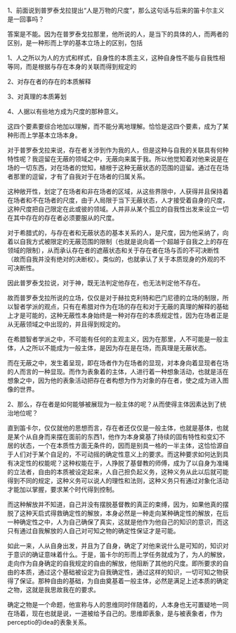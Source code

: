 <p data-pid="CE2llPEl">1、前面说到普罗泰戈拉提出“人是万物的尺度”，那么这句话与后来的笛卡尔主义是一回事吗？</p><p data-pid="WodnsLjg">答案是不能。因为在普罗泰戈拉那里，他所说的人，是当下的具体的人，而两者的区别，是一种形而上学的基本立场上的区别，包括</p><p data-pid="1KjVWVW3">1、人之所以为人的方式和样式，自身性的本质主义，这种自身性不能与自我性相等同，而是根据与存在本身的关联而得到规定的</p><p data-pid="JiB2tts9">2、对存在者的存在的本质解释</p><p data-pid="rQs0g1xB">3、对真理的本质筹划</p><p data-pid="Dnw7AWNT">4、人据以有些地方成为尺度的那种意义。</p><p data-pid="zbBmolgZ">这四个要素要综合地加以理解，而不能分离地理解。恰恰是这四个要素，成为了某种形而上学基本立场本身。</p><p data-pid="GcaX-_7w">对于普罗泰戈拉来说，存在者关涉到作为我的人，但是这种与自我的关联具有何种特性呢？我逗留在无蔽的领域之中，无蔽向来属于我。所以他觉知着对他来说是在场的一切东西，对在场者的觉知，植根于这种无蔽状态的范围的逗留。通过在在场者那里的逗留，才有了自我对于在场者的归属关系。</p><p data-pid="-guPuDw-">这种敞开性，划定了在场者和非在场者的区域，从这些界限中，人获得并且保持着在场者和不在场者的尺度，由于人局限于当下无蔽状态，人才接受着自身的尺度，这种尺度把自己限定在此或彼的领域。人并非从某个孤立的自我性出发来设立一切在其中存在的存在者必须要服从的尺度。</p><p data-pid="XuK9ldso">对于希腊式的，与存在者和无蔽状态的基本关系的人，是尺度，因为他采纳了，向着以自我方式被限定的无蔽范围的限制（也就是说向着一个超越于自我之上的存在领域的限制），从而承认存在者的遮蔽状态和关于存在者在场与否的不可决断性（故而自我并没有绝对的决断权）。类似的，也就承认了关于本质现身的外观的不可决断性。</p><p data-pid="drX2QOb8">因此普罗泰戈拉说，对于神，既无法判定他存在，也无法判定他不存在。</p><p data-pid="ZTdirYBP">故而普罗泰戈拉所说的立场，仅仅是对于赫拉克利特和巴门尼德的立场的制限，所以智者学派的观点，只有在希腊对作为在场的存在和对于无蔽的真理的解释的基础上才是可能的，这种无蔽性本身始终是一种对存在的本质规定性，因为在场者正是从无蔽领域之中出现的，并且得到规定的。</p><p data-pid="CzAKq-FZ">在希腊智者学派之中，不可能有任何的主观主义，因为在那里，人不可能是一般主体，人之所以不能成为一般主体，是因为存在是在场，而真理是无蔽状态。</p><p data-pid="ZUOP6qSM">而在无蔽之中，发生着呈现，即在场者作为在场者的显现，对本身向着显现者在场的人而言的一种显现。而作为表象着的主体，人进行着一种想象活动，也就是活在想象之中，因为他的表象活动把存在者构想为作为对象的存在者，使之成为进入图像的世界。</p><p data-pid="LZ8c2KBD">2、那么，存在者是如何能够被展现为一般主体的呢？从而使得主体因素达到了统治地位呢？</p><p data-pid="1gpdTY3I">直到笛卡尔，仅仅就他的思想而言，存在者还仅仅是一般主体，也就是基体，也就是某个从自身而来摆在面前的东西1，他作为本身奠基了持续的固有特性和变幻不居的状态，一个在本质性方面无条件的，因而是别具一格的一半主体，这恰恰源自于人们对于某个自足的，不可动摇的确定性意义上的要求。而这种要求如何达到具有决定性的权能呢？这种权能在于，人挣脱了基督教的师傅，成为了以自身为准绳的立法者，自由的本质被设定起来，人自己担负起义务，这种义务从此以后就可能得到不同的规定，这种义务可以说人的理性和法则，这种义务只有通过对象化活动才能加以掌握，要求某个时代得到控制。</p><p data-pid="RB5YSIy5">而这种解放并不知道，自己并没有摆脱基督教的真正的束缚，因为，如果他真的摆脱了这种天启式得救确定性的解放，本身必然是一种走向某种确定性的解放，在后一种确定性之中，人为自己确保了真实，这就是他作为他自己的知识的意识，而这只有通过自我解放的人自己对可知之物的确定性保证才是可能。</p><p data-pid="i8Aj4pqW">如此一来，人从自身出发，并且为了自身，确定了对他来说什么是可知的，知识对于意识的确证意味着什么。于是，笛卡尔的形而上学任务就成为了，为人的解放，走向作为自身确定的自我规定的自由的解放，他阻断了其他的尺度。即所要求的自由的本质，通过这个基础被设定为自我确定性，通过这样的知识，一切可知之物获得了保证。那种自由的基础，为自由奠基着一般主体，必然是满足上述本质的确定之物，这就是我思故我在的要求。</p><p data-pid="-hYfHat2">确定之物是一个命题，他宣称与人的思维同时伴随着的，人本身也无可置疑地一同在场着，现在也就是说，一道被给予自己的。思维即表象，是与被表象者，作为perceptio的idea的表象关系。</p>